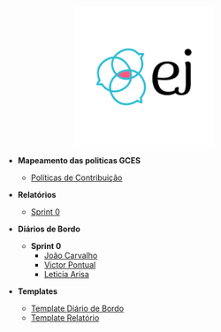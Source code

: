 
<center>

<a href="https://gces-ej.github.io/docs/#/" target="_blank">
  <img src="assets/ej-logo.png" alt="Logo" style="width: 50%; height: auto;">
</a>

</center>

- **Mapeamento das politicas GCES**
    - [Políticas de Contribuição](politicasGCES/politicasGCES.md)

- **Relatórios**
    - [Sprint 0](relatorios/sprint_0.md)

- **Diários de Bordo**
    - **Sprint 0**
        - [João Carvalho](diarioBordo/sprint_0/joao_carvalho.md)
        - [Victor Pontual](diarioBordo/sprint_0/victor_pontual.md)
        - [Leticia Arisa](diarioBordo/sprint_0/leticia_arisa.md)

- **Templates**
    - [Template Diário de Bordo](templates/template-diario-bordo.md)
    - [Template Relatório](templates/template-relatorio.md)